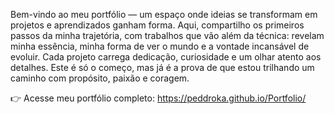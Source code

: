 Bem-vindo ao meu portfólio — um espaço onde ideias se transformam em projetos e aprendizados ganham forma.
Aqui, compartilho os primeiros passos da minha trajetória, com trabalhos que vão além da técnica: revelam minha essência, minha forma de ver o mundo e a vontade incansável de evoluir.
Cada projeto carrega dedicação, curiosidade e um olhar atento aos detalhes.
Este é só o começo, mas já é a prova de que estou trilhando um caminho com propósito, paixão e coragem.

👉 Acesse meu portfólio completo:
https://peddroka.github.io/Portfolio/
